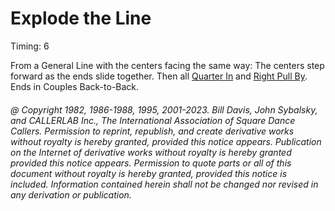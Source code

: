 
# Explode the Line

Timing: 6

From a General Line with the centers facing the same way: The centers step forward as
the ends slide together. Then all [Quarter In](quarter_in.md) and 
[Right Pull By](../b1/pull_by.md). Ends in Couples Back-to-Back.

###### @ Copyright 1982, 1986-1988, 1995, 2001-2023. Bill Davis, John Sybalsky, and CALLERLAB Inc., The International Association of Square Dance Callers. Permission to reprint, republish, and create derivative works without royalty is hereby granted, provided this notice appears. Publication on the Internet of derivative works without royalty is hereby granted provided this notice appears. Permission to quote parts or all of this document without royalty is hereby granted, provided this notice is included. Information contained herein shall not be changed nor revised in any derivation or publication.
